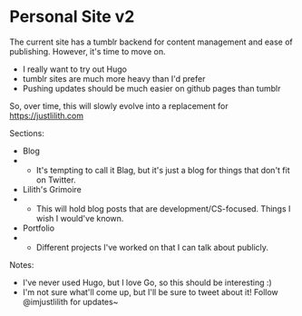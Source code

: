 # Personal Site v2

The current site has a tumblr backend for content management and ease of publishing. However, it's time to move on.

- I really want to try out Hugo
- tumblr sites are much more heavy than I'd prefer
- Pushing updates should be much easier on github pages than tumblr

So, over time, this will slowly evolve into a replacement for https://justlilith.com

Sections:

- Blog
- - It's tempting to call it Blag, but it's just a blog for things that don't fit on Twitter.
- Lilith's Grimoire
- - This will hold blog posts that are development/CS-focused. Things I wish I would've known.
- Portfolio
- - Different projects I've worked on that I can talk about publicly.

Notes:

- I've never used Hugo, but I love Go, so this should be interesting :)
- I'm not sure what'll come up, but I'll be sure to tweet about it! Follow @imjustlilith for updates~
